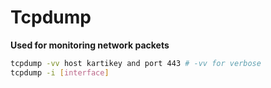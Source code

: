 # Tcpdump

**Used for monitoring network packets**

```bash
tcpdump -vv host kartikey and port 443 # -vv for verbose 
tcpdump -i [interface] 
```